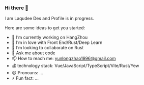 ### Hi there 👋
I am Laqudee Des and Profile is in progress.

<!--
**laqudee/laqudee** is a ✨ _special_ ✨ repository because its `README.md` (this file) appears on your GitHub profile.
-->
Here are some ideas to get you started:

- 🔭 I’m currently working on HangZhou
- 🌱 I’m in love with Front End/Rust/Deep Learn
- 👯 I’m looking to collaborate on Rust
- 💬 Ask me about code
- 📫 How to reach me: yunlongzhao1996@gmail.com
- 💰 technology stack: Vue/JavaScript/TypeScript/Vite/Rust/Yew
- 😄 Pronouns: ...
- ⚡ Fun fact: ...
